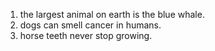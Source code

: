 1. the largest animal on earth is the blue whale.
2. dogs can smell cancer in humans.
3.  horse teeth never stop growing.